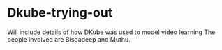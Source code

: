 # Dkube-trying-out
Will include details of how DKube was used to model video learning
The people involved are Bisdadeep and Muthu.
